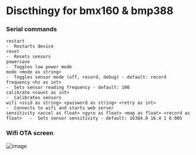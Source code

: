 # Discthingy for bmx160 & bmp388

### Serial commands

```
restart                                                                         -  Restarts device
reset                                                                           -  Resets sensors
powersave                                                                       -  Toggles low power mode
mode <mode as string>                                                           -  Toggles sensor mode (off, record, debug) - default: record
frequency <hz as int>                                                           -  Sets sensor reading frequency - default: 100
calibrate <count as int>                                                        -  Calibrates sensors
wifi <ssid as string> <password as string> <retry as int>                       -  Connects to wifi and starts web server
sensitivity <accel as float> <gyro as float> <mag as float> <record as float>   -  Sets sensor sensitivity - default: 16384.0 16.4 1 0.005
```

### Wifi OTA screen

![image](https://github.com/cakenes/bmx160-bmp388/assets/25346075/6b132bfd-49a8-4334-a261-514e085df297)

